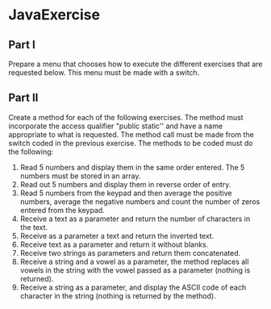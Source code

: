 # JavaExercise

## Part I
Prepare a menu that chooses how to execute the different exercises that are requested below. This menu must be made with a switch.

## Part II
Create a method for each of the following exercises. The method must incorporate the access qualifier "public static'' and have a name appropriate to what is requested. The method call must be made from the switch coded in the previous exercise. The methods to be coded must do the following:

1. Read 5 numbers and display them in the same order entered. The 5 numbers must be stored in an array.
2. Read out 5 numbers and display them in reverse order of entry.
3. Read 5 numbers from the keypad and then average the positive numbers, average the negative numbers and count the number of zeros entered from the keypad.
4. Receive a text as a parameter and return the number of characters in the text.
5. Receive as a parameter a text and return the inverted text.
6. Receive text as a parameter and return it without blanks.
7. Receive two strings as parameters and return them concatenated.
8. Receive a string and a vowel as a parameter, the method replaces all vowels in the string with the vowel passed as a parameter (nothing is returned).
9. Receive a string as a parameter, and display the ASCII code of each character in the string (nothing is returned by the method).